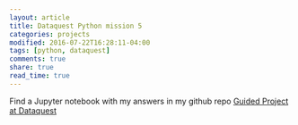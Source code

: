 ```yaml
---
layout: article
title: Dataquest Python mission 5
categories: projects
modified: 2016-07-22T16:28:11-04:00
tags: [python, dataquest]
comments: true
share: true
read_time: true
---
```



Find a Jupyter notebook with my answers in my github repo [Guided Project at Dataquest](https://github.com/nahusznaj/5_Guided_Project_Dataquest)
